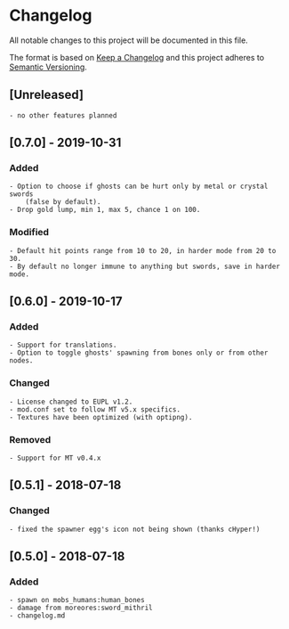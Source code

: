 # Changelog
All notable changes to this project will be documented in this file.

The format is based on [Keep a Changelog](http://keepachangelog.com/en/1.0.0/)
and this project adheres to [Semantic Versioning](https://semver.org/).


## [Unreleased]

	- no other features planned


## [0.7.0] - 2019-10-31
### Added

	- Option to choose if ghosts can be hurt only by metal or crystal swords  
		(false by default).
	- Drop gold lump, min 1, max 5, chance 1 on 100.

### Modified

	- Default hit points range from 10 to 20, in harder mode from 20 to 30.
	- By default no longer immune to anything but swords, save in harder mode.



## [0.6.0] - 2019-10-17
### Added

	- Support for translations.
	- Option to toggle ghosts' spawning from bones only or from other nodes.

### Changed

	- License changed to EUPL v1.2.
	- mod.conf set to follow MT v5.x specifics.
	- Textures have been optimized (with optipng).

### Removed

	- Support for MT v0.4.x



## [0.5.1] - 2018-07-18
### Changed

	- fixed the spawner egg's icon not being shown (thanks cHyper!)



## [0.5.0] - 2018-07-18
### Added

	- spawn on mobs_humans:human_bones
	- damage from moreores:sword_mithril
	- changelog.md
